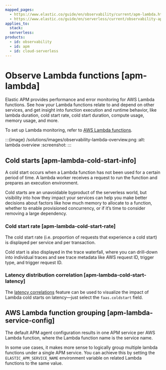 ```yaml
---
mapped_pages:
  - https://www.elastic.co/guide/en/observability/current/apm-lambda.html
  - https://www.elastic.co/guide/en/serverless/current/observability-apm-observe-lambda-functions.html
applies_to:
  stack:
  serverless:
products:
  - id: observability
  - id: apm
  - id: cloud-serverless
---
```


# Observe Lambda functions [apm-lambda]

Elastic APM provides performance and error monitoring for AWS Lambda functions. See how your Lambda functions relate to and depend on other services, and get insight into function execution and runtime behavior, like lambda duration, cold start rate, cold start duration, compute usage, memory usage, and more.

To set up Lambda monitoring, refer to [AWS Lambda functions](/solutions/observability/apm/monitor-aws-lambda-functions.md).

:::{image} /solutions/images/observability-lambda-overview.png
:alt: lambda overview
:screenshot:
:::

## Cold starts [apm-lambda-cold-start-info]

A cold start occurs when a Lambda function has not been used for a certain period of time. A lambda worker receives a request to run the function and prepares an execution environment.

Cold starts are an unavoidable byproduct of the serverless world, but visibility into how they impact your services can help you make better decisions about factors like how much memory to allocate to a function, whether to enable provisioned concurrency, or if it’s time to consider removing a large dependency.

### Cold start rate [apm-lambda-cold-start-rate]

The cold start rate (i.e. proportion of requests that experience a cold start) is displayed per service and per transaction.

Cold start is also displayed in the trace waterfall, where you can drill-down into individual traces and see trace metadata like AWS request ID, trigger type, and trigger request ID.

### Latency distribution correlation [apm-lambda-cold-start-latency]

The [latency correlations](/solutions/observability/apm/find-transaction-latency-failure-correlations.md) feature can be used to visualize the impact of Lambda cold starts on latency—​just select the `faas.coldstart` field.

## AWS Lambda function grouping [apm-lambda-service-config]

The default APM agent configuration results in one APM service per AWS Lambda function, where the Lambda function name is the service name.

In some use cases, it makes more sense to logically group multiple lambda functions under a single APM service. You can achieve this by setting the `ELASTIC_APM_SERVICE_NAME` environment variable on related Lambda functions to the same value.